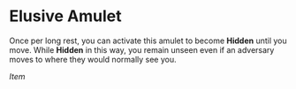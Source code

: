 # Elusive Amulet

Once per long rest, you can activate this amulet to become **Hidden** until you move. While **Hidden** in this way, you remain unseen even if an adversary moves to where they would normally see you.

*Item*
